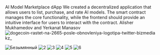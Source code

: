 AI Model Marketplace dApp 
We created a decentralized application that allows users to list,
purchase, and rate AI models. The smart contract manages
the core functionality, while the frontend should provide an intuitive
interface for users to interact with the contract.
Alisher Mukhamedov and Yerkanat Manasov
![dogecoin-rastet-na-2665-posle-obnovleniya-logotipa-twitter-bizmedia kz_](https://github.com/user-attachments/assets/7894a9b5-21ab-4dea-806a-48933f6e4b22)


![Безымянный](https://github.com/user-attachments/assets/3eb174c2-6361-4848-8a86-9de63818b340)
![2](https://github.com/user-attachments/assets/f9183fae-76d4-4191-8754-72d036595b94)
![3](https://github.com/user-attachments/assets/b9538291-2b29-4d50-a289-ba3665a6b4b3)
![4](https://github.com/user-attachments/assets/1342557f-f80a-4e20-88e1-db92843128dd)
![5](https://github.com/user-attachments/assets/0862f436-dc33-4bc3-a659-e7e3cdc89407)
![6](https://github.com/user-attachments/assets/7420e521-af2b-46e3-acc2-7cec1f04b478)
